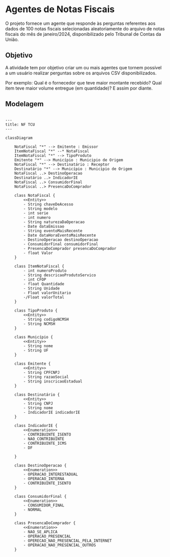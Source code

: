
# Agentes de Notas Fiscais

O projeto fornece um agente que responde às perguntas referentes aos dados de 100 notas fiscais selecionadas aleatoriamente do arquivo de notas fiscais do mês de janeiro/2024, disponibilizado pelo Tribunal de Contas da União.

## Objetivo

A atividade tem por objetivo criar um ou mais agentes que tornem possível a um usuário realizar perguntas sobre os arquivos CSV disponibilizados.

Por exemplo: Qual é o fornecedor que teve maior montante recebido? Qual item teve maior volume entregue (em quantidade)? E assim por diante.


## Modelagem

```mermaid

---
title: NF TCU
---

classDiagram

    NotaFiscal "*" --> Emitente : Emissor
    ItemNotaFiscal "*" --* NotaFiscal
    ItemNotaFiscal "*" --> TipoProduto
    Emitente "*" --> Município : Municipio de Origem
    NotaFiscal "*" --> Destinatário : Receptor
    Destinatário "*" --> Município : Municipio de Origem
    NotaFiscal ..> DestinoOperacao
    Destinatário ..> IndicadorIE
    NotaFiscal ..> ConsumidorFinal
    NotaFiscal ..> PresencaDoComprador

    class NotaFiscal {
        <<Entity>>
        - String chaveDeAcesso
        - String modelo
        - int serie
        - int numero
        - String naturezaDaOperacao
        - Date dataEmissao
        - String eventoMaisRecente
        - Date dataHoraEventoMaisRecente
        - DestinoOperacao destinoOperacao
        - ConsumidorFinal consumidorFinal
        - PresencaDoComprador presencaDoComprador
        - float Valor
    }

    class ItemNotaFiscal {
        - int numeroProduto
        - String descricaoProdutoServico
        - int CFOP
        - float Quantidade
        - String Unidade
        - Float valorUnitario
        -/Float valorTotal
    }

    class TipoProduto {
        <<Entity>>
        - String codigoNCMSH
        - String NCMSH
    }

    class Município {
        <<Entity>>
        - String nome
        - String UF
    }

    class Emitente {
        <<Entity>>
        - String CPFCNPJ
        - String razaoSocial
        - String inscricaoEstadual
    }

    class Destinatário {
        <<Entity>>
        - String CNPJ
        - String nome
        - IndicadorIE indicadorIE
    }

    class IndicadorIE {
        <<Enumeration>>
        - CONTRIBUINTE_ISENTO
        - NAO_CONTRIBUINTE
        - CONTRIBUINTE_ICMS
        - DF

    }

    class DestinoOperacao {
        <<Enumeration>>
        - OPERACAO_INTERESTADUAL
        - OPERACAO_INTERNA
        - CONTRIBUINTE_ISENTO
    }

    class ConsumidorFinal {
        <<Enumeration>>
        - CONSUMIDOR_FINAL
        - NORMAL
    }

    class PresencaDoComprador {
        <<Enumeration>>
        - NAO_SE_APLICA
        - OPERACAO_PRESENCIAL
        - OPERECAO_NAO_PRESENCIAL_PELA_INTERNET
        - OPERACAO_NAO_PRESENCIAL_OUTROS
    }

```